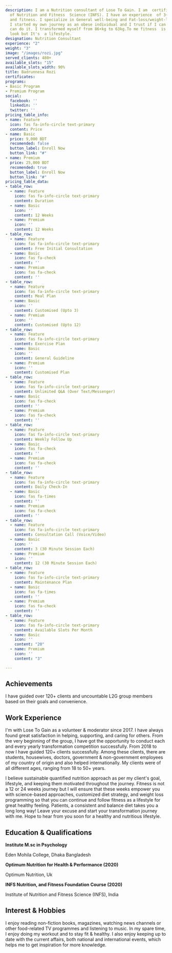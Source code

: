 ```yaml
---
description: I am a Nutrition consultant of Lose To Gain. I am  certified by the Institute
  of Nutrition and Fitness  Science (INFS). I have an experience  of 3+ year in health
  and fitness. I specialize in General well-being and Fat-loss/weight-loss transformation.
  I started my own journey as an obese individual and I trust if I can do it, everyone
  can do it. I transformed myself from 86+kg to 63kg.To me fitness  is not about good
  look but It's  a lifestyle.
designation: Nutrition Consultant
experience: "2"
weight: "3"
image: "/images/rozi.jpg"
served_clients: 480+
available_slots: "15"
available_slots_width: 90%
title: Badrunnesa Rozi
certificates: 
programs:
- Basic Program
- Premium Program
social:
  facebook: ''
  linkedin: ''
  twitter: ''
pricing_table_info:
- name: Feature
  icon: fas fa-info-circle text-primary
  content: Price
- name: Basic
  price: 9,000 BDT
  recomended: false
  button_label: Enroll Now
  button_link: "#"
- name: Premium
  price: 25,000 BDT
  recomended: true
  button_label: Enroll Now
  button_link: "#"
pricing_table_data:
- table_row:
  - name: Feature
    icon: fas fa-info-circle text-primary
    content: Duration
  - name: Basic
    icon: ''
    content: 12 Weeks
  - name: Premium
    icon: ''
    content: 12 Weeks
- table_row:
  - name: Feature
    icon: fas fa-info-circle text-primary
    content: Free Initial Consultation
  - name: Basic
    icon: fas fa-check
    content: ''
  - name: Premium
    icon: fas fa-check
    content: ''
- table_row:
  - name: Feature
    icon: fas fa-info-circle text-primary
    content: Meal Plan
  - name: Basic
    icon: ''
    content: Customised (Upto 3)
  - name: Premium
    icon: ''
    content: Customised (Upto 12)
- table_row:
  - name: Feature
    icon: fas fa-info-circle text-primary
    content: Exercise Plan
  - name: Basic
    icon: ''
    content: General Guideline
  - name: Premium
    icon: ''
    content: Customised Plan
- table_row:
  - name: Feature
    icon: fas fa-info-circle text-primary
    content: Unlimited Q&A (Over Text/Messenger)
  - name: Basic
    icon: fas fa-check
    content: ''
  - name: Premium
    icon: fas fa-check
    content: ''
- table_row:
  - name: Feature
    icon: fas fa-info-circle text-primary
    content: Weekly Follow Up
  - name: Basic
    icon: fas fa-check
    content: ''
  - name: Premium
    icon: fas fa-check
    content: ''
- table_row:
  - name: Feature
    icon: fas fa-info-circle text-primary
    content: Daily Check-In
  - name: Basic
    icon: fas fa-times
    content: ''
  - name: Premium
    icon: fas fa-check
    content: ''
- table_row:
  - name: Feature
    icon: fas fa-info-circle text-primary
    content: Consultation Call (Voice/Video)
  - name: Basic
    icon: ''
    content: 3 (30 Minute Session Each)
  - name: Premium
    icon: ''
    content: 12 (30 Minute Session Each)
- table_row:
  - name: Feature
    icon: fas fa-info-circle text-primary
    content: Maintenance Plan
  - name: Basic
    icon: fas fa-times
    content: ''
  - name: Premium
    icon: fas fa-check
    content: ''
- table_row:
  - name: Feature
    icon: fas fa-info-circle text-primary
    content: Available Slots Per Month
  - name: Basic
    icon: ''
    content: "20"
  - name: Premium
    icon: ''
    content: "3"

---
```

## **Achievements**

I have guided over 120+ clients and uncountable L2G group members based on their goals and convenience.

## **Work Experience**

I'm with Lose To Gain as a volunteer & moderator since 2017. I have always found great satisfaction in helping, supporting, and caring for others. From the very beginning of the group, I have got the opportunity to conduct each and every yearly transformation competition successfully. From 2018 to now I have guided 120+ clients successfully. Among these clients, there are students, housewives, doctors, government & non-government employees of my country of origin and also helped internationally. My clients were of all different ages, ranging from 18 to 50+ years.

I believe sustainable quantified nutrition approach as per my client's goal, lifestyle, and keeping them motivated throughout the journey. Fitness is not a 12 or 24 weeks journey but I will ensure that these weeks empower you with science-based approaches, customized diet strategy, and weight loss programming so that you can continue and follow fitness as a lifestyle for great healthy feeling. Patients, a consistent and balance diet takes you a long long way! Leave your excuse and start your transformation journey with me. Hope to hear from you soon for a healthy and nutritious lifestyle.

## **Education & Qualifications**

**Institute M.sc in Psychology**  

Eden Mohila College, Dhaka Bangladesh 

**Optimum Nutrition for Health & Performance (2020)**  

Optimum Nutrition, Uk 

**INFS Nutrition, and Fitness Foundation Course (2020)**  

Institute of Nutrition and Fitness Science (INFS), India

## **Interest & Hobbies**

I enjoy reading non-fiction books, magazines, watching news channels or other food-related TV programmes and listening to music. In my spare time, I enjoy doing my workout and to stay fit & healthy. I also enjoy keeping up to date with the current affairs, both national and international events, which helps me to get inspiration for more knowledge.